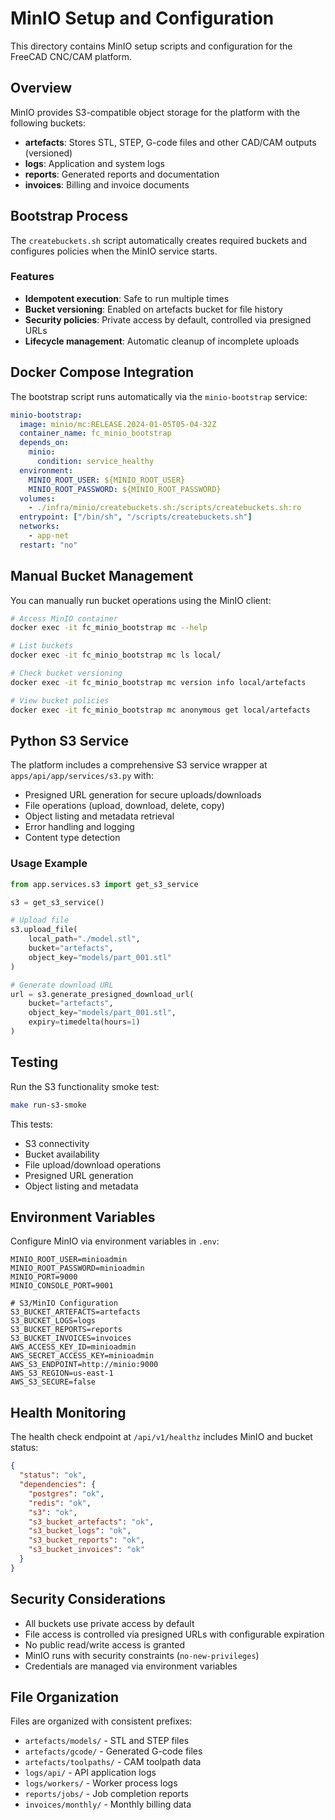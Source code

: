 # MinIO Setup and Configuration

This directory contains MinIO setup scripts and configuration for the FreeCAD CNC/CAM platform.

## Overview

MinIO provides S3-compatible object storage for the platform with the following buckets:

- **artefacts**: Stores STL, STEP, G-code files and other CAD/CAM outputs (versioned)
- **logs**: Application and system logs
- **reports**: Generated reports and documentation
- **invoices**: Billing and invoice documents

## Bootstrap Process

The `createbuckets.sh` script automatically creates required buckets and configures policies when the MinIO service starts.

### Features

- **Idempotent execution**: Safe to run multiple times
- **Bucket versioning**: Enabled on artefacts bucket for file history
- **Security policies**: Private access by default, controlled via presigned URLs
- **Lifecycle management**: Automatic cleanup of incomplete uploads

## Docker Compose Integration

The bootstrap script runs automatically via the `minio-bootstrap` service:

```yaml
minio-bootstrap:
  image: minio/mc:RELEASE.2024-01-05T05-04-32Z
  container_name: fc_minio_bootstrap
  depends_on:
    minio:
      condition: service_healthy
  environment:
    MINIO_ROOT_USER: ${MINIO_ROOT_USER}
    MINIO_ROOT_PASSWORD: ${MINIO_ROOT_PASSWORD}
  volumes:
    - ./infra/minio/createbuckets.sh:/scripts/createbuckets.sh:ro
  entrypoint: ["/bin/sh", "/scripts/createbuckets.sh"]
  networks:
    - app-net
  restart: "no"
```

## Manual Bucket Management

You can manually run bucket operations using the MinIO client:

```bash
# Access MinIO container
docker exec -it fc_minio_bootstrap mc --help

# List buckets
docker exec -it fc_minio_bootstrap mc ls local/

# Check bucket versioning
docker exec -it fc_minio_bootstrap mc version info local/artefacts

# View bucket policies
docker exec -it fc_minio_bootstrap mc anonymous get local/artefacts
```

## Python S3 Service

The platform includes a comprehensive S3 service wrapper at `apps/api/app/services/s3.py` with:

- Presigned URL generation for secure uploads/downloads
- File operations (upload, download, delete, copy)
- Object listing and metadata retrieval
- Error handling and logging
- Content type detection

### Usage Example

```python
from app.services.s3 import get_s3_service

s3 = get_s3_service()

# Upload file
s3.upload_file(
    local_path="./model.stl",
    bucket="artefacts",
    object_key="models/part_001.stl"
)

# Generate download URL
url = s3.generate_presigned_download_url(
    bucket="artefacts",
    object_key="models/part_001.stl",
    expiry=timedelta(hours=1)
)
```

## Testing

Run the S3 functionality smoke test:

```bash
make run-s3-smoke
```

This tests:
- S3 connectivity
- Bucket availability
- File upload/download operations
- Presigned URL generation
- Object listing and metadata

## Environment Variables

Configure MinIO via environment variables in `.env`:

```env
MINIO_ROOT_USER=minioadmin
MINIO_ROOT_PASSWORD=minioadmin
MINIO_PORT=9000
MINIO_CONSOLE_PORT=9001

# S3/MinIO Configuration
S3_BUCKET_ARTEFACTS=artefacts
S3_BUCKET_LOGS=logs
S3_BUCKET_REPORTS=reports
S3_BUCKET_INVOICES=invoices
AWS_ACCESS_KEY_ID=minioadmin
AWS_SECRET_ACCESS_KEY=minioadmin
AWS_S3_ENDPOINT=http://minio:9000
AWS_S3_REGION=us-east-1
AWS_S3_SECURE=false
```

## Health Monitoring

The health check endpoint at `/api/v1/healthz` includes MinIO and bucket status:

```json
{
  "status": "ok",
  "dependencies": {
    "postgres": "ok",
    "redis": "ok",
    "s3": "ok",
    "s3_bucket_artefacts": "ok",
    "s3_bucket_logs": "ok",
    "s3_bucket_reports": "ok",
    "s3_bucket_invoices": "ok"
  }
}
```

## Security Considerations

- All buckets use private access by default
- File access is controlled via presigned URLs with configurable expiration
- No public read/write access is granted
- MinIO runs with security constraints (`no-new-privileges`)
- Credentials are managed via environment variables

## File Organization

Files are organized with consistent prefixes:

- `artefacts/models/` - STL and STEP files
- `artefacts/gcode/` - Generated G-code files
- `artefacts/toolpaths/` - CAM toolpath data
- `logs/api/` - API application logs
- `logs/workers/` - Worker process logs
- `reports/jobs/` - Job completion reports
- `invoices/monthly/` - Monthly billing data
